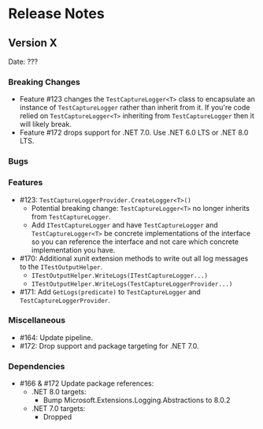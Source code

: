# Release Notes

## Version X

Date: ???

### Breaking Changes

- Feature #123 changes the `TestCaptureLogger<T>` class to encapsulate an instance of `TestCaptureLogger` rather than inherit from it. If you're code relied on `TestCaptureLogger<T>` inheriting from `TestCaptureLogger` then it will likely break.
- Feature #172 drops support for .NET 7.0. Use .NET 6.0 LTS or .NET 8.0 LTS.

### Bugs

### Features

- #123: `TestCaptureLoggerProvider.CreateLogger<T>()`
  - Potential breaking change: `TestCaptureLogger<T>` no longer inherits from `TestCaptureLogger`.
  - Add `ITestCaptureLogger` and have `TestCaptureLogger` and `TestCaptureLogger<T>` be concrete implementations of the interface so you can reference the interface and not care which concrete implementation you have.
- #170: Additional xunit extension methods to write out all log messages to the `ITestOutputHelper`.
  - `ITestOutputHelper.WriteLogs(ITestCaptureLogger...)`
  - `ITestOutputHelper.WriteLogs(TestCaptureLoggerProvider...)`
- #171: Add `GetLogs(predicate)` to `TestCaptureLogger` and `TestCaptureLoggerProvider`.

### Miscellaneous

- #164: Update pipeline.
- #172: Drop support and package targeting for .NET 7.0.

### Dependencies

- #166 & #172 Update package references:
  - .NET 8.0 targets:
    - Bump Microsoft.Extensions.Logging.Abstractions to 8.0.2
  - .NET 7.0 targets:
    - Dropped
